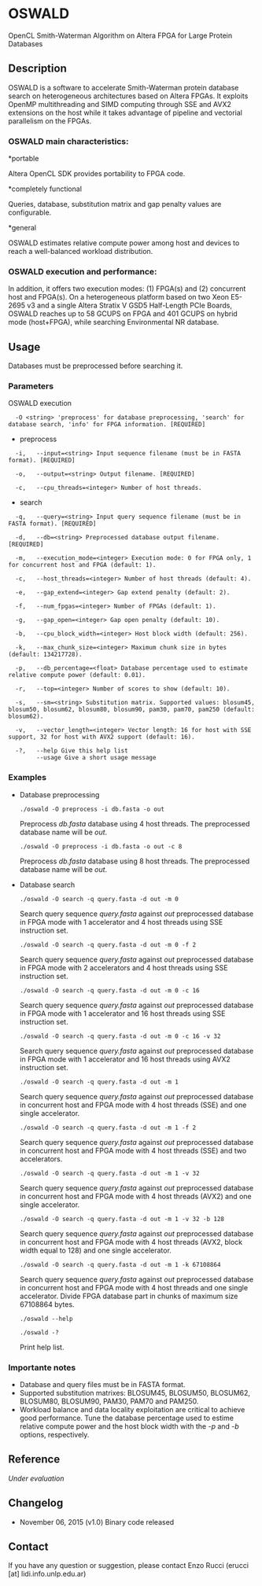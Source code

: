 # OSWALD
OpenCL Smith-Waterman Algorithm on Altera FPGA for Large Protein Databases

## Description
OSWALD is a software to accelerate Smith-Waterman protein database search on heterogeneous architectures based on Altera FPGAs. It exploits OpenMP multithreading and SIMD computing through SSE and AVX2 extensions on the host while it takes advantage of pipeline and vectorial parallelism on the FPGAs. 

### OSWALD main characteristics:

*portable

Altera OpenCL SDK provides portability to FPGA code.

*completely functional

Queries, database, substitution matrix and gap penalty values are configurable.

*general

OSWALD estimates relative compute power among host and devices to reach a well-balanced workload distribution.

### OSWALD execution and performance:

In addition, it offers two execution modes: (1) FPGA(s) and (2) concurrent host and FPGA(s). On a heterogeneous platform based on two Xeon E5-2695 v3 and a single Altera Stratix V GSD5 Half-Length PCIe Boards, OSWALD reaches up to 58 GCUPS on FPGA and 401 GCUPS on hybrid mode (host+FPGA), while searching Environmental NR database.

## Usage
Databases must be preprocessed before searching it.

### Parameters
OSWALD execution

      -O <string> 'preprocess' for database preprocessing, 'search' for database search, 'info' for FPGA information. [REQUIRED]

* preprocess
```
  -i,   --input=<string> Input sequence filename (must be in FASTA format). [REQUIRED]
  
  -o,   --output=<string> Output filename. [REQUIRED]
  
  -c,   --cpu_threads=<integer> Number of host threads.
```

* search
```
  -q,   --query=<string> Input query sequence filename (must be in FASTA format). [REQUIRED]
  
  -d,   --db=<string> Preprocessed database output filename. [REQUIRED]
  
  -m,   --execution_mode=<integer> Execution mode: 0 for FPGA only, 1 for concurrent host and FPGA (default: 1).
  
  -c,   --host_threads=<integer> Number of host threads (default: 4).
  
  -e,   --gap_extend=<integer> Gap extend penalty (default: 2).

  -f,   --num_fpgas=<integer> Number of FPGAs (default: 1).

  -g,   --gap_open=<integer> Gap open penalty (default: 10).

  -b,   --cpu_block_width=<integer> Host block width (default: 256).

  -k,   --max_chunk_size=<integer> Maximum chunk size in bytes (default: 134217728).

  -p,   --db_percentage=<float> Database percentage used to estimate relative compute power (default: 0.01).
  
  -r,   --top=<integer> Number of scores to show (default: 10). 
  
  -s,   --sm=<string> Substitution matrix. Supported values: blosum45, blosum50, blosum62, blosum80, blosum90, pam30, pam70, pam250 (default: blosum62).
  
  -v,   --vector_length=<integer> Vector length: 16 for host with SSE support, 32 for host with AVX2 support (default: 16).
  
  -?,   --help Give this help list
        --usage Give a short usage message
```

### Examples

* Database preprocessing

  `./oswald -O preprocess -i db.fasta -o out `
  
  Preprocess *db.fasta* database using 4 host threads. The preprocessed database name will be *out*.
  
  `./oswald -O preprocess -i db.fasta -o out -c 8`
  
  Preprocess *db.fasta* database using 8 host threads. The preprocessed database name will be *out*.

* Database search


  `./oswald -O search -q query.fasta -d out -m 0 `
  
  Search query sequence *query.fasta* against *out* preprocessed database in FPGA mode with 1 accelerator and 4 host threads using SSE instruction set.

    `./oswald -O search -q query.fasta -d out -m 0 -f 2`
  
  Search query sequence *query.fasta* against *out* preprocessed database in FPGA mode with 2 accelerators and 4 host threads using SSE instruction set.

  `./oswald -O search -q query.fasta -d out -m 0 -c 16`
  
  Search query sequence *query.fasta* against *out* preprocessed database in FPGA mode with 1 accelerator and 16 host threads using SSE instruction set.
  
  `./oswald -O search -q query.fasta -d out -m 0 -c 16 -v 32`
  
  Search query sequence *query.fasta* against *out* preprocessed database in FPGA mode with 1 accelerator and 16 host threads using AVX2 instruction set.
  
  `./oswald -O search -q query.fasta -d out -m 1 `
  
  Search query sequence *query.fasta* against *out* preprocessed database in concurrent host and FPGA mode with 4 host threads (SSE) and one single accelerator.
  
  `./oswald -O search -q query.fasta -d out -m 1 -f 2`
  
  Search query sequence *query.fasta* against *out* preprocessed database in concurrent host and FPGA mode with 4 host threads (SSE) and two accelerators.

  `./oswald -O search -q query.fasta -d out -m 1 -v 32`
  
  Search query sequence *query.fasta* against *out* preprocessed database in concurrent host and FPGA mode with 4 host threads (AVX2) and one single accelerator.  

  `./oswald -O search -q query.fasta -d out -m 1 -v 32 -b 128`
  
  Search query sequence *query.fasta* against *out* preprocessed database in concurrent host and FPGA mode with 4 host threads (AVX2, block width equal to 128) and one single accelerator.  
  
  `./oswald -O search -q query.fasta -d out -m 1 -k 67108864`
  
  Search query sequence *query.fasta* against *out* preprocessed database in concurrent host and FPGA mode with 4 host threads and one single accelerator. Divide FPGA database part in chunks of maximum size 67108864 bytes.
  
  `./oswald --help`
  
  `./oswald -?`
  
  Print help list.

### Importante notes
* Database and query files must be in FASTA format.
* Supported substitution matrixes: BLOSUM45, BLOSUM50, BLOSUM62, BLOSUM80, BLOSUM90, PAM30, PAM70 and PAM250.
* Workload balance and data locality exploitation are critical to achieve good performance. Tune the database percentage used to estime relative compute power and the host block width with the *-p* and *-b* options, respectively.

## Reference
*Under evaluation*

## Changelog
* November 06, 2015 (v1.0)
Binary code released

## Contact
If you have any question or suggestion, please contact Enzo Rucci (erucci [at] lidi.info.unlp.edu.ar)
